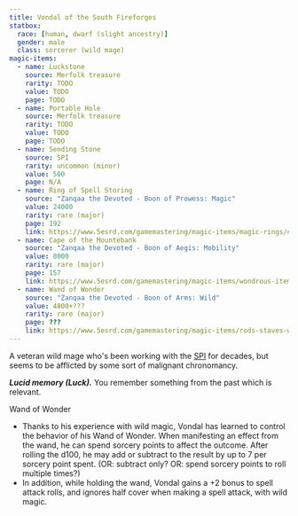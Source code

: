 ```yaml
---
title: Vondal of the South Fireforges
statbox:
  race: [human, dwarf (slight ancestry)]
  gender: male
  class: sorcerer (wild mage)
magic-items:
  - name: Luckstone
    source: Merfolk treasure
    rarity: TODO
    value: TODO
    page: TODO
  - name: Portable Hole
    source: Merfolk treasure
    rarity: TODO
    value: TODO
    page: TODO
  - name: Sending Stone
    source: SPI
    rarity: uncommon (minor)
    value: 500
    page: N/A
  - name: Ring of Spell Storing
    source: "Zanqaa the Devoted - Boon of Prowess: Magic"
    value: 24000
    rarity: rare (major)
    page: 192
    link: https://www.5esrd.com/gamemastering/magic-items/magic-rings/#Ring_of_Spell_Storing
  - name: Cape of the Mountebank
    source: "Zanqaa the Devoted - Boon of Aegis: Mobility"
    value: 8000
    rarity: rare (major)
    page: 157
    link: https://www.5esrd.com/gamemastering/magic-items/wondrous-items/#Cape_of_the_Mountebank
  - name: Wand of Wonder
    source: "Zanqaa the Devoted - Boon of Arms: Wild"
    value: 4800+???
    rarity: rare (major)
    page: ???
    link: https://www.5esrd.com/gamemastering/magic-items/rods-staves-wands#Wand_of_Wonder
---
```


A veteran wild mage who's been working with the [SPI](../orgs/spi) for decades,
but seems to be afflicted by some sort of malignant chronomancy.

***Lucid memory (Luck).*** You remember something from the past which is relevant.

Wand of Wonder
* Thanks to his experience with wild magic, Vondal has learned to control the
  behavior of his Wand of Wonder. When manifesting an effect from the wand, he
  can spend sorcery points to affect the outcome. After rolling the d100, he
  may add or subtract to the result by up to 7 per sorcery point spent.
  (OR: subtract only? OR: spend sorcery points to roll multiple times?)
* In addition, while holding the wand, Vondal gains a +2 bonus to spell attack
  rolls, and ignores half cover when making a spell attack, with wild magic.
